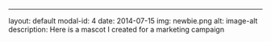 ---
layout: default
modal-id: 4
date: 2014-07-15
img: newbie.png
alt: image-alt
description: Here is a mascot I created for a marketing campaign
